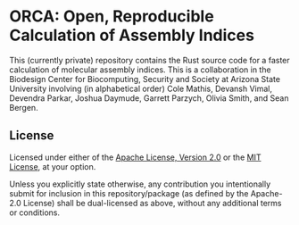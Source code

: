 # ORCA: Open, Reproducible Calculation of Assembly Indices

This (currently private) repository contains the Rust source code for a faster
calculation of molecular assembly indices. This is a collaboration in the
Biodesign Center for Biocomputing, Security and Society at Arizona State
University involving (in alphabetical order) Cole Mathis, Devansh Vimal,
Devendra Parkar, Joshua Daymude, Garrett Parzych, Olivia Smith, and Sean
Bergen.


## License

Licensed under either of the [Apache License, Version 2.0](https://choosealicense.com/licenses/apache-2.0/) or the [MIT License](https://choosealicense.com/licenses/mit/), at your option.

Unless you explicitly state otherwise, any contribution you intentionally submit for inclusion in this repository/package (as defined by the Apache-2.0 License) shall be dual-licensed as above, without any additional terms or conditions.
